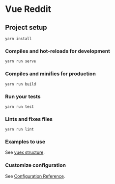 # Vue Reddit

## Project setup
```
yarn install
```

### Compiles and hot-reloads for development
```
yarn run serve
```

### Compiles and minifies for production
```
yarn run build
```

### Run your tests
```
yarn run test
```

### Lints and fixes files
```
yarn run lint
```

### Examples to use
See [vuex structure](https://medium.com/@daaaan/managing-state-in-vue-js-with-vuex-f036fd71f432).

### Customize configuration
See [Configuration Reference](https://cli.vuejs.org/config/).
